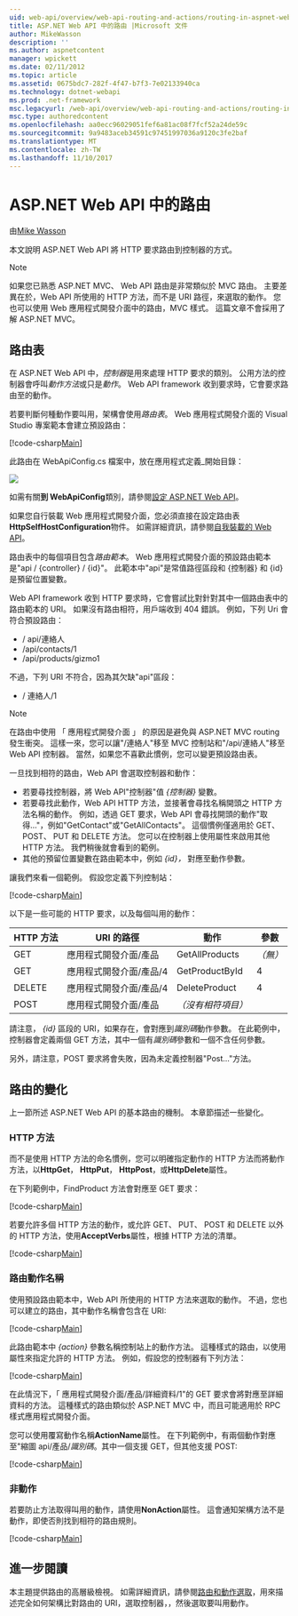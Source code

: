 ```yaml
---
uid: web-api/overview/web-api-routing-and-actions/routing-in-aspnet-web-api
title: ASP.NET Web API 中的路由 |Microsoft 文件
author: MikeWasson
description: ''
ms.author: aspnetcontent
manager: wpickett
ms.date: 02/11/2012
ms.topic: article
ms.assetid: 0675bdc7-282f-4f47-b7f3-7e02133940ca
ms.technology: dotnet-webapi
ms.prod: .net-framework
msc.legacyurl: /web-api/overview/web-api-routing-and-actions/routing-in-aspnet-web-api
msc.type: authoredcontent
ms.openlocfilehash: aa0ecc96029051fef6a81ac08f7fcf52a24de59c
ms.sourcegitcommit: 9a9483aceb34591c97451997036a9120c3fe2baf
ms.translationtype: MT
ms.contentlocale: zh-TW
ms.lasthandoff: 11/10/2017
---
```

<a name="routing-in-aspnet-web-api"></a>ASP.NET Web API 中的路由
====================
由[Mike Wasson](https://github.com/MikeWasson)

本文說明 ASP.NET Web API 將 HTTP 要求路由到控制器的方式。

> [!NOTE]
> 如果您已熟悉 ASP.NET MVC、 Web API 路由是非常類似於 MVC 路由。 主要差異在於，Web API 所使用的 HTTP 方法，而不是 URI 路徑，來選取的動作。 您也可以使用 Web 應用程式開發介面中的路由，MVC 樣式。 這篇文章不會採用了解 ASP.NET MVC。


## <a name="routing-tables"></a>路由表

在 ASP.NET Web API 中，*控制器*是用來處理 HTTP 要求的類別。 公用方法的控制器會呼叫*動作方法*或只是*動作*。 Web API framework 收到要求時，它會要求路由至的動作。

若要判斷何種動作要叫用，架構會使用*路由表*。 Web 應用程式開發介面的 Visual Studio 專案範本會建立預設路由：

[!code-csharp[Main](routing-in-aspnet-web-api/samples/sample1.cs)]

此路由在 WebApiConfig.cs 檔案中，放在應用程式定義\_開始目錄：

![](routing-in-aspnet-web-api/_static/image1.png)

如需有關**到 WebApiConfig**類別，請參閱[設定 ASP.NET Web API](../advanced/configuring-aspnet-web-api.md)。

如果您自行裝載 Web 應用程式開發介面，您必須直接在設定路由表**HttpSelfHostConfiguration**物件。 如需詳細資訊，請參閱[自我裝載的 Web API](../older-versions/self-host-a-web-api.md)。

路由表中的每個項目包含*路由範本*。 Web 應用程式開發介面的預設路由範本是&quot;api / {controller} / {id}&quot;。 此範本中&quot;api&quot;是常值路徑區段和 {控制器} 和 {id} 是預留位置變數。

Web API framework 收到 HTTP 要求時，它會嘗試比對針對其中一個路由表中的路由範本的 URI。 如果沒有路由相符，用戶端收到 404 錯誤。 例如，下列 Uri 會符合預設路由：

- / api/連絡人
- /api/contacts/1
- /api/products/gizmo1

不過，下列 URI 不符合，因為其欠缺&quot;api&quot;區段：

- / 連絡人/1

> [!NOTE]
> 在路由中使用 「 應用程式開發介面 」 的原因是避免與 ASP.NET MVC routing 發生衝突。 這樣一來，您可以讓&quot;/連絡人&quot;移至 MVC 控制站和&quot;/api/連絡人&quot;移至 Web API 控制器。 當然，如果您不喜歡此慣例，您可以變更預設路由表。

一旦找到相符的路由，Web API 會選取控制器和動作：

- 若要尋找控制器，將 Web API&quot;控制器&quot;值 *{控制器}* 變數。
- 若要尋找此動作，Web API HTTP 方法，並接著會尋找名稱開頭之 HTTP 方法名稱的動作。 例如，透過 GET 要求，Web API 會尋找開頭的動作&quot;取得...&quot;，例如&quot;GetContact&quot;或&quot;GetAllContacts&quot;。 這個慣例僅適用於 GET、 POST、 PUT 和 DELETE 方法。 您可以在控制器上使用屬性來啟用其他 HTTP 方法。 我們稍後就會看到的範例。
- 其他的預留位置變數在路由範本中，例如 *{id}，* 對應至動作參數。

讓我們來看一個範例。 假設您定義下列控制站：

[!code-csharp[Main](routing-in-aspnet-web-api/samples/sample2.cs)]

以下是一些可能的 HTTP 要求，以及每個叫用的動作：

| HTTP 方法 | URI 的路徑 | 動作 | 參數 |
| --- | --- | --- | --- |
| GET | 應用程式開發介面/產品 | GetAllProducts | *（無）* |
| GET | 應用程式開發介面/產品/4 | GetProductById | 4 |
| DELETE | 應用程式開發介面/產品/4 | DeleteProduct | 4 |
| POST | 應用程式開發介面/產品 | *（沒有相符項目）* |  |

請注意， *{id}* 區段的 URI，如果存在，會對應到*識別碼*動作參數。 在此範例中，控制器會定義兩個 GET 方法，其中一個有*識別碼*參數和一個不含任何參數。

另外，請注意，POST 要求將會失敗，因為未定義控制器&quot;Post...&quot;方法。

## <a name="routing-variations"></a>路由的變化

上一節所述 ASP.NET Web API 的基本路由的機制。 本章節描述一些變化。

### <a name="http-methods"></a>HTTP 方法

而不是使用 HTTP 方法的命名慣例，您可以明確指定動作的 HTTP 方法而將動作方法，以**HttpGet**， **HttpPut**， **HttpPost**，或**HttpDelete**屬性。

在下列範例中，FindProduct 方法會對應至 GET 要求：

[!code-csharp[Main](routing-in-aspnet-web-api/samples/sample3.cs)]

若要允許多個 HTTP 方法的動作，或允許 GET、 PUT、 POST 和 DELETE 以外的 HTTP 方法，使用**AcceptVerbs**屬性，根據 HTTP 方法的清單。

[!code-csharp[Main](routing-in-aspnet-web-api/samples/sample4.cs)]

<a id="routing_by_action_name"></a>
### <a name="routing-by-action-name"></a>路由動作名稱

使用預設路由範本中，Web API 所使用的 HTTP 方法來選取的動作。 不過，您也可以建立的路由，其中動作名稱會包含在 URI:

[!code-csharp[Main](routing-in-aspnet-web-api/samples/sample5.cs)]

此路由範本中 *{action}* 參數名稱控制站上的動作方法。 這種樣式的路由，以使用屬性來指定允許的 HTTP 方法。 例如，假設您的控制器有下列方法：

[!code-csharp[Main](routing-in-aspnet-web-api/samples/sample6.cs)]

在此情況下，「 應用程式開發介面/產品/詳細資料/1"的 GET 要求會將對應至詳細資料的方法。 這種樣式的路由類似於 ASP.NET MVC 中，而且可能適用於 RPC 樣式應用程式開發介面。

您可以使用覆寫動作名稱**ActionName**屬性。 在下列範例中，有兩個動作對應至&quot;縮圖 api/產品/*識別碼*。其中一個支援 GET，但其他支援 POST:

[!code-csharp[Main](routing-in-aspnet-web-api/samples/sample7.cs)]

### <a name="non-actions"></a>非動作

若要防止方法取得叫用的動作，請使用**NonAction**屬性。 這會通知架構方法不是動作，即使否則找到相符的路由規則。

[!code-csharp[Main](routing-in-aspnet-web-api/samples/sample8.cs)]

## <a name="further-reading"></a>進一步閱讀

本主題提供路由的高層級檢視。 如需詳細資訊，請參閱[路由和動作選取](routing-and-action-selection.md)，用來描述完全如何架構比對路由的 URI，選取控制器，，然後選取要叫用動作。
